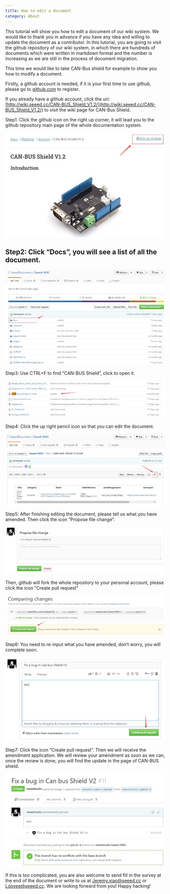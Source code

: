 ```yaml
---
title: How to edit a document
category: About
---
```


This tutorial will show you how to edit a document of our wiki system. We would like to thank you in advance if you have any idea and willing to update the document as a contributor. In this tutorial, you are going to visit the github repository of our wiki system, in which there are hundreds of documents which were written in markdown format and the number is increasing as we are still in the process of document migration.

This time we would like to take CAN-Bus shield for example to show you how to modify a document.

Firstly, a github account is needed, if it is your first time to use github, please go to [github.com](https://github.com/) to register.

If you already have a github account, click the url: [http://wiki.seeed.cc/CAN-BUS_Shield_V1.2/](http://wiki.seeed.cc/CAN-BUS_Shield_V1.2/)   to visit the wiki page for CAN-Bus Shield.

Step1: Click the github icon on the right up corner, it will lead you to the github repository main page of the whole documentation system.

![](https://github.com/SeeedDocument/How_To_Edit_A_Document/raw/master/img/Press%20the%20Edit%20on%20Github%20icon.jpg)

Step2: Click “Docs”, you will see a list of all the document.
-
![](https://github.com/SeeedDocument/How_To_Edit_A_Document/raw/master/img/Seeed%20Docuemtn%20github%20main%20page.jpg)

Step3: Use CTRL+F to find “CAN-BUS Shield”, click to open it.

![](https://github.com/SeeedDocument/How_To_Edit_A_Document/raw/master/img/Find%20the%20document%20in%20docs.jpg)

Step4: Click the up right pencil icon so that you can edit the document.

![](https://github.com/SeeedDocument/How_To_Edit_A_Document/raw/master/img/Click%20the%20penceil%20icon%20to%20edit%20document.jpg)

Step5: After finishing editing the document, please tell us what you have amended. Then click the icon “Propose file change”.

![](https://github.com/SeeedDocument/How_To_Edit_A_Document/raw/master/img/tell%20us%20what%20you%20have%20changed.jpg)

Then, github will fork the whole repository to your personal account, please click the icon "Create pull request"

![](https://github.com/SeeedDocument/How_To_Edit_A_Document/raw/master/img/Create%20pull%20request.jpg)

Step6: You need to re-input what you have amended, don’t worry, you will complete soon.

![](https://github.com/SeeedDocument/How_To_Edit_A_Document/raw/master/img/Create%20pull%20request%20again.jpg)

Step7: Click the icon “Create pull request”. Then we will receive the amendment application. We will review your amendment as soon as we can, once the review is done, you will find the update in the page of CAN-BUS shield.

![](https://github.com/SeeedDocument/How_To_Edit_A_Document/raw/master/img/wait%20for%20us%20reviewing.jpg)

If this is too complicated, you are also welcome to send fill in the survey at the end of the document or write to us at Jeremy.xiao@seeed.cc or Loovee@seeed.cc. We are looking forward from you! Happy hacking!
